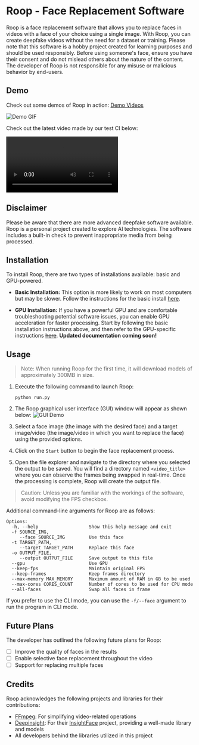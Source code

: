 # Roop - Face Replacement Software

Roop is a face replacement software that allows you to replace faces in videos with a face of your choice using a single image. With Roop, you can create deepfake videos without the need for a dataset or training. Please note that this software is a hobby project created for learning purposes and should be used responsibly. Before using someone's face, ensure you have their consent and do not mislead others about the nature of the content. The developer of Roop is not responsible for any misuse or malicious behavior by end-users.

## Demo

Check out some demos of Roop in action: [Demo Videos](https://drive.google.com/drive/folders/1KHv8n_rd3Lcr2v7jBq1yPSTWM554Gq8e?usp=sharing)

![Demo GIF](/docs/demo.gif)

Check out the latest video made by our test CI below:

![Demo Video](/docs/examples/latest-test.mp4)

## Disclaimer

Please be aware that there are more advanced deepfake software available. Roop is a personal project created to explore AI technologies. The software includes a built-in check to prevent inappropriate media from being processed.

## Installation

To install Roop, there are two types of installations available: basic and GPU-powered.

- **Basic Installation:** This option is more likely to work on most computers but may be slower. Follow the instructions for the basic install [here](/docs/INSTALLATION.md).

- **GPU Installation:** If you have a powerful GPU and are comfortable troubleshooting potential software issues, you can enable GPU acceleration for faster processing. Start by following the basic installation instructions above, and then refer to the GPU-specific instructions [~~here~~](https://github.com/s0md3v/roop/wiki/2.-GPU-Acceleration). **Updated documentation coming soon!**

## Usage

> Note: When running Roop for the first time, it will download models of approximately 300MB in size.

1. Execute the following command to launch Roop:

   ```shell
   python run.py
   ```

2. The Roop graphical user interface (GUI) window will appear as shown below:
   ![GUI Demo](/docs/gui-demo.png)

3. Select a face image (the image with the desired face) and a target image/video (the image/video in which you want to replace the face) using the provided options.

4. Click on the `Start` button to begin the face replacement process.

5. Open the file explorer and navigate to the directory where you selected the output to be saved. You will find a directory named `<video_title>` where you can observe the frames being swapped in real-time. Once the processing is complete, Roop will create the output file.

> Caution: Unless you are familiar with the workings of the software, avoid modifying the FPS checkbox.

Additional command-line arguments for Roop are as follows:

```shell
Options:
  -h, --help                   Show this help message and exit
  -f SOURCE_IMG,
     --face SOURCE_IMG         Use this face
  -t TARGET_PATH,
     --target TARGET_PATH      Replace this face
  -o OUTPUT_FILE,
     --output OUTPUT_FILE      Save output to this file
  --gpu                        Use GPU
  --keep-fps                   Maintain original FPS
  --keep-frames                Keep frames directory
  --max-memory MAX_MEMORY      Maximum amount of RAM in GB to be used
  --max-cores CORES_COUNT      Number of cores to be used for CPU mode
  --all-faces                  Swap all faces in frame
```

If you prefer to use the CLI mode, you can use the `-f/--face` argument to run the program in CLI mode.

## Future Plans

The developer has outlined the following future plans for Roop:

- [ ] Improve the quality of faces in the results
- [ ] Enable selective face replacement throughout the video
- [ ] Support for replacing multiple faces

## Credits

Roop acknowledges the following projects and libraries for their contributions:

- [FFmpeg](https://ffmpeg.org/): For simplifying video-related operations
- [Deepinsight](https://github.com/deepinsight): For their [InsightFace](https://github.com/deepinsight/insightface) project, providing a well-made library and models
- All developers behind the libraries utilized in this project
